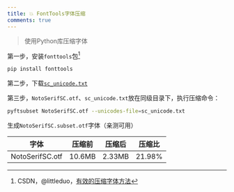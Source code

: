 ```yaml
---
title: 💥 FontTools字体压缩
comments: true
---
```


> 使用Python库压缩字体

第一步，安装`fonttools`包[^1]

```bash
pip install fonttools
```

第二步，下载[`sc_unicode.txt`](https://gist.githubusercontent.com/imaegoo/d64e5088b723c2e02c40985f55ff12db/raw/5ebd2ce49418c73459a9dfe050483409306a6c1d/sc_unicode.txt)

第三步，`NotoSerifSC.otf`、`sc_unicode.txt`放在同级目录下，执行压缩命令：

```bash
pyftsubset NotoSerifSC.otf --unicodes-file=sc_unicode.txt
```

生成`NotoSerifSC.subset.otf`字体（亲测可用）

| 字体            | 压缩前 | 压缩后 | 压缩比 |
| --------------- | ------ | ------ | ------ |
| NotoSerifSC.otf | 10.6MB | 2.33MB | 21.98% |



[^1]: CSDN，@littleduo，[有效的压缩字体方法](https://blog.csdn.net/littleduo/article/details/124563106)
